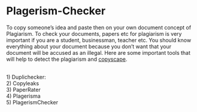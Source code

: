 Plagerism-Checker
=================

To copy someone’s idea and paste then on your own document concept of Plagiarism. To check your documents, papers etc for plagiarism is very important if you are a student, businessman, teacher etc. You should know everything about your document because you don’t want that your document will be accused as an illegal. Here are some important tools that will help to detect the plagiarism and <a href="http://www.onlinedimes.com/best-plagiarism-checker/">copyscape</a>.

<br>1)	Duplichecker:
<br>2)	Copyleaks
<br>3)	PaperRater
<br>4)	Plagerisma
<br>5)	PlagerismChecker

